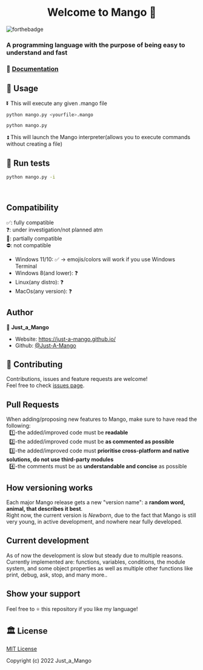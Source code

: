 <h1 align="center">Welcome to Mango 👋</h1>

![forthebadge](https://img.shields.io/badge/version-newborn-informational?style=for-the-badge)

### A programming language with the purpose of being easy to understand and fast 

### 📄 [Documentation](https://github.com/Just-A-Mango/mango/blob/main/.github/markdown/documentation.md)&nbsp; &nbsp; &nbsp; &nbsp;
## 🔧 Usage
⏬ This will execute any given .mango file
```sh
python mango.py <yourfile>.mango
```
```sh
python mango.py
```
⏫ This will launch the Mango interpreter(allows you to execute commands without creating a file)
## 🧪 Run tests
```sh
python mango.py -i
```
&nbsp;
## Compatibility
✅: fully compatible\
❓: under investigation/not planned atm\
💢: partially compatible\
⛔: not compatible

  - Windows 11/10: ✅ -> emojis/colors will work if you use Windows Terminal
  - Windows 8(and lower): ❓
  - Linux(any distro): ❓
  - MacOs(any version): ❓
&nbsp;
## Author

👤 **Just_a_Mango**

* Website: https://just-a-mango.github.io/
* Github: [@Just-A-Mango](https://github.com/Just-A-Mango)  
## 🤝 Contributing

Contributions, issues and feature requests are welcome!<br />Feel free to check [issues page](https://github.com/Just-A-Mango/fox/issues). 

## Pull Requests

When adding/proposing new features to Mango, make sure to have read the following:\
&nbsp;&nbsp;1️⃣-the added/improved code must be **readable**\
&nbsp;&nbsp;2️⃣-the added/improved code must be **as commented as possible**\
&nbsp;&nbsp;3️⃣-the added/improved code must **prioritise cross-platform and native solutions, do not use third-party modules**\
&nbsp;&nbsp;4️⃣-the comments must be as **understandable and concise** as possible

## How versioning works

Each major Mango release gets a new "version name": a **random word, animal, that describes it best**.\
Right now, the current version is *Newborn*, due to the fact that Mango is still very young, in active development, and nowhere near fully developed.

## Current development
As of now the development is slow but steady due to multiple reasons.\
Currently implemented are: functions, variables, conditions, the module system, and some object properties as well as multiple other functions like print, debug, ask, stop, and many more..

## Show your support

Feel free to ⭐️ this repository if you like my language!

## 🏛️ License
[MIT License](https://github.com/just-a-mango/mango/blob/)

Copyright (c) 2022 Just_a_Mango

